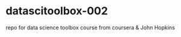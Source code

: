 datascitoolbox-002
==================

repo for data science toolbox course from coursera &amp; John Hopkins
